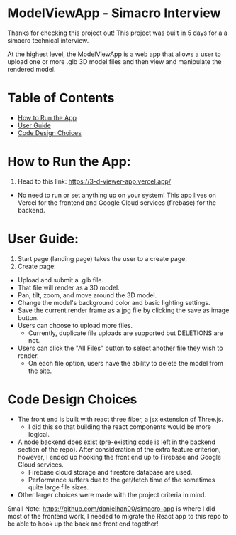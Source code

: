 # ModelViewApp - Simacro Interview

Thanks for checking this project out! This project was built in 5 days for a a simacro technical interview.

At the highest level, the ModelViewApp is a web app that allows a user to upload one or more .glb 3D model files and then view and manipulate the rendered model.

# Table of Contents
- [How to Run the App](https://github.com/danielhan00/3DViewerApp/blob/main/README.md#how-to-run-the-app)
- [User Guide](https://github.com/danielhan00/3DViewerApp/blob/main/README.md#user-guide)
- [Code Design Choices](https://github.com/danielhan00/3DViewerApp/blob/main/README.md#code-design-choices)

# How to Run the App:

1. Head to this link: https://3-d-viewer-app.vercel.app/
- No need to run or set anything up on your system! This app lives on Vercel for the frontend and Google Cloud services (firebase) for the backend.
  
# User Guide:

1. Start page (landing page) takes the user to a create page.
2. Create page:
- Upload and submit a .glb file.
- That file will render as a 3D model.
- Pan, tilt, zoom, and move around the 3D model.
- Change the model's background color and basic lighting settings.
- Save the current render frame as a jpg file by clicking the save as image button.
- Users can choose to upload more files.
    - Currently, duplicate file uploads are supported but DELETIONS are not.
- Users can click the "All Files" button to select another file they wish to render. 
    - On each file option, users have the ability to delete the model from the site.


# Code Design Choices
- The front end is built with react three fiber, a jsx extension of Three.js.
    - I did this so that building the react components would be more logical.
- A node backend does exist (pre-existing code is left in the backend section of the repo). After consideration of the extra feature criterion, however, I ended up hooking the front end up to Firebase and Google Cloud services.
    - Firebase cloud storage and firestore database are used.
    - Performance suffers due to the get/fetch time of the sometimes quite large file sizes. 
- Other larger choices were made with the project criteria in mind.



Small Note:
https://github.com/danielhan00/simacro-app is where I did most of the frontend work, I needed to migrate the React app to this repo to be able to hook up the back and front end together!
